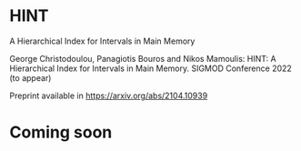 # HINT
A Hierarchical Index for Intervals in Main Memory

George Christodoulou, Panagiotis Bouros and Nikos Mamoulis: HINT: A Hierarchical Index for Intervals in Main Memory. SIGMOD Conference 2022 (to appear)

Preprint available in https://arxiv.org/abs/2104.10939

# Coming soon
